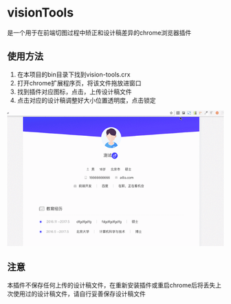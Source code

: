 # visionTools

是一个用于在前端切图过程中矫正和设计稿差异的chrome浏览器插件

## 使用方法

1. 在本项目的bin目录下找到vision-tools.crx
2. 打开chrome扩展程序页，将该文件拖放进窗口
3. 找到插件对应图标，点击，上传设计稿文件
3. 点击对应的设计稿调整好大小位置透明度，点击锁定

![演示](https://github.com/zhipenglin/visionTools/blob/master/show.gif)

## 注意

本插件不保存任何上传的设计稿文件，在重新安装插件或重启chrome后将丢失上次使用过的设计稿文件，请自行妥善保存设计稿文件
